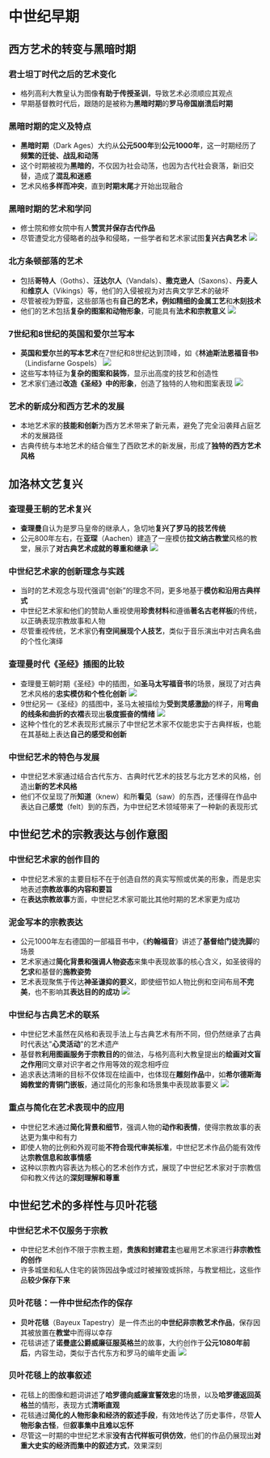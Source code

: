 # 中世纪早期
## 西方艺术的转变与黑暗时期
### 君士坦丁时代之后的艺术变化
- 格列高利大教皇认为图像**有助于传授圣训**，导致艺术必须顺应其观点
- 早期基督教时代后，跟随的是被称为**黑暗时期**的**罗马帝国崩溃后时期**

### 黑暗时期的定义及特点
- **黑暗时期**（Dark Ages）大约从**公元500年**到**公元1000年**，这一时期经历了**频繁的迁徙、战乱和动荡**
- 这个时期被视为**黑暗的**，不仅因为社会动荡，也因为古代社会衰落，新旧交替，造成了**混乱和迷惑**
- 艺术风格**多样而冲突**，直到**时期末尾**才开始出现融合

### 黑暗时期的艺术和学问
- 修士院和修女院中有人**赞赏并保存古代作品**
- 尽管遭受北方侵略者的战争和侵略，一些学者和艺术家试图**复兴古典艺术**
![](images/2024-03-04-23-46-45.png)

### 北方条顿部落的艺术
- 包括**哥特人**（Goths）、**汪达尔人**（Vandals）、**撒克逊人**（Saxons）、**丹麦人**和**维京人**（Vikings）等，他们的入侵被视为对古典文学艺术的破坏
- 尽管被视为野蛮，这些部落也有**自己的艺术，**例如精细的**金属工艺**和**木刻技术**
- 他们的艺术包括**复杂的图案和动物形象**，可能具有**法术和宗教意义**
![](images/2024-03-04-23-47-08.png)

### 7世纪和8世纪的英国和爱尔兰写本
- **英国和爱尔兰的写本艺术**在7世纪和8世纪达到顶峰，如《**林迪斯法恩福音书**》（Lindisfarne Gospels）
![](images/2024-03-04-23-47-52.png)
- 这些写本特征为**复杂的图案和装饰**，显示出高度的技艺和创造性
- 艺术家们通过**改造《圣经》中的形象**，创造了独特的人物和图案表现
![](images/2024-03-04-23-47-27.png)

### 艺术的新成分和西方艺术的发展
- 本地艺术家的**技能和创新**为西方艺术带来了新元素，避免了完全沿袭拜占庭艺术的发展路径
- 古典传统与本地艺术的结合催生了西欧艺术的新发展，形成了**独特的西方艺术风格**

## 加洛林文艺复兴
### 查理曼王朝的艺术复兴
- **查理曼**自认为是罗马皇帝的继承人，急切地**复兴了罗马的技艺传统**
- 公元800年左右，在**亚琛**（Aachen）建造了一座模仿**拉文纳古教堂**风格的教堂，展示了**对古典艺术成就的尊重和继承**
![](images/2024-03-04-23-57-46.png)

### 中世纪艺术家的创新理念与实践
- 当时的艺术观念与现代强调“创新”的理念不同，更多地基于**模仿和沿用古典样式**
- 中世纪艺术家和他们的赞助人重视使用**珍贵材料**和遵循**著名古老样板**的传统，以正确表现宗教故事和人物
- 尽管重视传统，艺术家仍**有空间展现个人技艺**，类似于音乐演出中对古典名曲的个性化演绎

### 查理曼时代《圣经》插图的比较
- 查理曼王朝时期《圣经》中的插图，如**圣马太写福音书**的场景，展现了对古典艺术风格的**忠实模仿和个性化创新**
![](images/2024-03-04-23-58-13.png)
- 9世纪另一《圣经》的插图中，圣马太被描绘为**受到灵感激励**的样子，用**弯曲的线条和曲折的衣褶**表现出**极度振奋的情绪**
![](images/2024-03-04-23-58-34.png)
- 这种个性化的艺术表现形式展示了中世纪艺术家不仅能忠实于古典样板，也能在其基础上表达**自己的感受和创新**

### 中世纪艺术的特色与发展
- 中世纪艺术家通过结合古代东方、古典时代艺术的技艺与北方艺术的风格，创造出**新的艺术风格**
- 他们不仅呈现了所**知道**（knew）和所**看见**（saw）的东西，还懂得在作品中表达自己**感觉**（felt）到的东西，为中世纪艺术领域带来了一种新的表现形式

## 中世纪艺术的宗教表达与创作意图
### 中世纪艺术家的创作目的
- 中世纪艺术家的主要目标不在于创造自然的真实写照或优美的形象，而是忠实地表述**宗教故事的内容和要旨**
- 在**表达宗教故事**方面，中世纪艺术家可能比其他时期的艺术家更为成功

### 泥金写本的宗教表达
- 公元1000年左右德国的一部福音书中，《**约翰福音**》讲述了**基督给门徒洗脚**的场景
- 艺术家通过**简化背景和强调人物姿态**来集中表现故事的核心含义，如圣彼得的**乞求**和基督的**施教姿势**
- 艺术表现聚焦于传达**神圣谦抑的要义**，即使细节如人物比例和空间布局**不完美**，也不影响其**表达目的的成功**
![](images/2024-03-05-00-10-22.png)

### 中世纪与古典艺术的联系
- 中世纪艺术虽然在风格和表现手法上与古典艺术有所不同，但仍然继承了古典时代表达"**心灵活动**"的艺术遗产
- 基督教**利用图画服务于宗教目的**的做法，与格列高利大教皇提出的**绘画对文盲之作用**同文章对识字者之作用等效的观念相呼应
- 追求表达清晰的目标不仅体现在绘画中，也体现在**雕刻作品**中，如**希尔德斯海姆教堂的青铜门嵌板**，通过简化的形象和场景集中表现故事要义
![](images/2024-03-05-00-10-45.png)

### 重点与简化在艺术表现中的应用
- 中世纪艺术通过**简化背景和细节**，强调人物的**动作和表情**，使得宗教故事的表达更为集中和有力
- 即使人物的比例和外观可能**不符合现代审美标准**，中世纪艺术作品仍能有效传达**宗教信息和故事情感**
- 这种以宗教内容表达为核心的艺术创作方式，展现了中世纪艺术家对于宗教信仰和教义传达的**深刻理解和尊重**

## 中世纪艺术的多样性与贝叶花毯
### 中世纪艺术不仅服务于宗教
- 中世纪艺术创作不限于宗教主题，**贵族和封建君主**也雇用艺术家进行**非宗教性的创作**
- 许多城堡和私人住宅的装饰因战争或过时被摧毁或拆除，与教堂相比，这些作品**较少保存下来**

### 贝叶花毯：一件中世纪杰作的保存
- **贝叶花毯**（Bayeux Tapestry）是一件杰出的**中世纪非宗教艺术作品**，保存因其被放置在**教堂**中而得以幸存
- 花毯讲述了**诺曼底公爵威廉征服英格兰**的故事，大约创作于**公元1080年前后**，内容生动，类似于古代东方和罗马的编年史画
![](images/2024-03-05-00-15-34.png)

### 贝叶花毯上的故事叙述
- 花毯上的图像和题词讲述了**哈罗德向威廉宣誓效忠**的场景，以及**哈罗德返回英格兰**的情形，表现方式**清晰直观**
- 花毯通过**简化的人物形象和经济的叙述手段**，有效地传达了历史事件，尽管**人物形象古怪**，但**叙事集中且难以忘怀**
- 尽管这一时期的中世纪艺术家**没有古代样板可供仿效**，他们的作品仍展现出**对重大史实的经济而集中的叙述方式**，效果深刻

